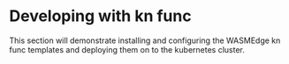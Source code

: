# Developing with kn func

This section will demonstrate installing and configuring the WASMEdge kn func templates and deploying them on to the kubernetes cluster.